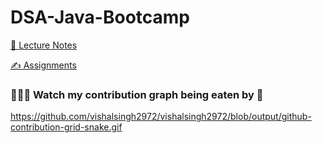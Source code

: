# DSA-Java-Bootcamp






[📂 Lecture Notes][1]

[✍️ Assignments][2]


[1]:https://github.com/kunal-kushwaha/DSA-Bootcamp-Java/tree/main/lectures "Assignments"
[2]:https://github.com/kunal-kushwaha/DSA-Bootcamp-Java/tree/main/assignments "Lectures"

### 👨🏻‍💻 Watch my contribution graph being eaten by 🐍

https://github.com/vishalsingh2972/vishalsingh2972/blob/output/github-contribution-grid-snake.gif

